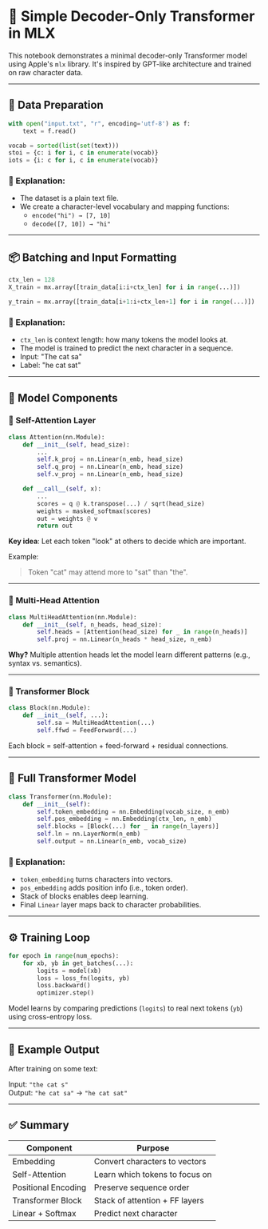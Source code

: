 # 🧠 Simple Decoder-Only Transformer in MLX

This notebook demonstrates a minimal decoder-only Transformer model using Apple's `mlx` library. It's inspired by GPT-like architecture and trained on raw character data.

---

## 🧾 Data Preparation

```python
with open("input.txt", "r", encoding='utf-8') as f:
    text = f.read()

vocab = sorted(list(set(text)))
stoi = {c: i for i, c in enumerate(vocab)}
iots = {i: c for i, c in enumerate(vocab)}
```

### 🔹 Explanation:
- The dataset is a plain text file.
- We create a character-level vocabulary and mapping functions:
  - `encode("hi") → [7, 10]`
  - `decode([7, 10]) → "hi"`

---

## 📦 Batching and Input Formatting

```python
ctx_len = 128
X_train = mx.array([train_data[i:i+ctx_len] for i in range(...)])

y_train = mx.array([train_data[i+1:i+ctx_len+1] for i in range(...)])
```

### 🔹 Explanation:
- `ctx_len` is context length: how many tokens the model looks at.
- The model is trained to predict the next character in a sequence.
- Input: "The cat sa"
- Label: "he cat sat"

---

## 🧮 Model Components

### 🔹 Self-Attention Layer

```python
class Attention(nn.Module):
    def __init__(self, head_size):
        ...
        self.k_proj = nn.Linear(n_emb, head_size)
        self.q_proj = nn.Linear(n_emb, head_size)
        self.v_proj = nn.Linear(n_emb, head_size)

    def __call__(self, x):
        ...
        scores = q @ k.transpose(...) / sqrt(head_size)
        weights = masked_softmax(scores)
        out = weights @ v
        return out
```

**Key idea**: Let each token "look" at others to decide which are important.

Example:
> Token "cat" may attend more to "sat" than "the".

---

### 🔹 Multi-Head Attention

```python
class MultiHeadAttention(nn.Module):
    def __init__(self, n_heads, head_size):
        self.heads = [Attention(head_size) for _ in range(n_heads)]
        self.proj = nn.Linear(n_heads * head_size, n_emb)
```

**Why?** Multiple attention heads let the model learn different patterns (e.g., syntax vs. semantics).

---

### 🔹 Transformer Block

```python
class Block(nn.Module):
    def __init__(self, ...):
        self.sa = MultiHeadAttention(...)
        self.ffwd = FeedForward(...)
```

Each block = self-attention + feed-forward + residual connections.

---

## 🧠 Full Transformer Model

```python
class Transformer(nn.Module):
    def __init__(self):
        self.token_embedding = nn.Embedding(vocab_size, n_emb)
        self.pos_embedding = nn.Embedding(ctx_len, n_emb)
        self.blocks = [Block(...) for _ in range(n_layers)]
        self.ln = nn.LayerNorm(n_emb)
        self.output = nn.Linear(n_emb, vocab_size)
```

### 🔹 Explanation:
- `token_embedding` turns characters into vectors.
- `pos_embedding` adds position info (i.e., token order).
- Stack of blocks enables deep learning.
- Final `Linear` layer maps back to character probabilities.

---

## ⚙️ Training Loop

```python
for epoch in range(num_epochs):
    for xb, yb in get_batches(...):
        logits = model(xb)
        loss = loss_fn(logits, yb)
        loss.backward()
        optimizer.step()
```

Model learns by comparing predictions (`logits`) to real next tokens (`yb`) using cross-entropy loss.

---

## 📝 Example Output

After training on some text:

Input: `"the cat s"`  
Output: `"he cat sa"` → `"he cat sat"`

---

## ✅ Summary

| Component          | Purpose                              |
|--------------------|--------------------------------------|
| Embedding          | Convert characters to vectors        |
| Self-Attention     | Learn which tokens to focus on       |
| Positional Encoding| Preserve sequence order              |
| Transformer Block  | Stack of attention + FF layers       |
| Linear + Softmax   | Predict next character               |
